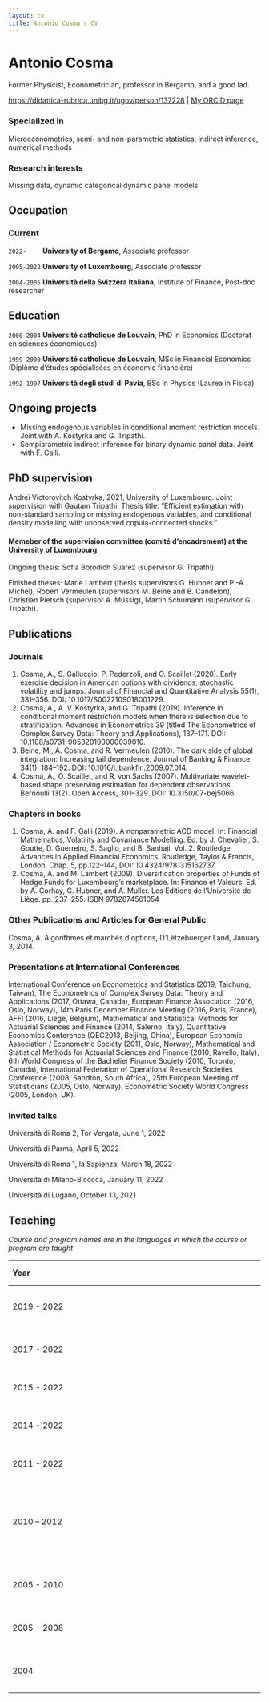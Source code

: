 ```yaml
---
layout: cv
title: Antonio Cosma's CV
---
```

# Antonio Cosma
Former Physicist, Econometrician, professor in Bergamo, and a good lad.

<div id="webaddress">
<a href="https://didattica-rubrica.unibg.it/ugov/person/137228">https://didattica-rubrica.unibg.it/ugov/person/137228</a>
| <a href="https://orcid.org/my-orcid?orcid=0000-0002-2455-9760">My ORCID page</a>
</div>


### Specialized in

Microeconometrics, semi- and non-parametric statistics, indirect inference, numerical methods


### Research interests

Missing data, dynamic categorical dynamic panel models

## Occupation
### Current
`2022-    ` __University of Bergamo__,    Associate professor

`2005-2022` __University of Luxembourg__, Associate professor

`2004-2005` __Università della Svizzera Italiana__, Institute of Finance, Post-doc researcher

## Education

`2000-2004`
__Université catholique de Louvain__, PhD in Economics (Doctorat en sciences économiques)

`1999-2000`
__Université catholique de Louvain__, MSc in Financial Economics (Diplôme d’études spécialisées en économie financière)

`1992-1997`
__Università degli studi di Pavia__, BSc in Physics	(Laurea in Fisica)

## Ongoing projects
- Missing endogenous variables in conditional moment restriction models. Joint with A. Kostyrka and G. Tripathi.
- Sempiarametric indirect inference for binary dynamic panel data. Joint with F. Galli.

## PhD supervision
Andreï Victorovitch Kostyrka, 2021, University of Luxembourg. Joint supervision with Gautam Tripathi. Thesis title: “Efficient estimation with non-standard sampling or missing endogenous variables, and conditional density modelling with unobserved copula-connected shocks.”

#### Memeber of the supervision committee (comité d’encadrement) at the University of Luxembourg
Ongoing thesis:
Sofia Borodich Suarez (supervisor G. Tripathi).

Finished theses:
Marie Lambert (thesis supervisors G. Hubner and P.-A. Michel), Robert Vermeulen (supervisors M. Beine and B. Candelon), Christian Pietsch (supervisor A. Müssig), Martin Schumann (supervisor G. Tripathi).



## Publications

<!-- A list is also available [online](http://scholar.google.co.uk/citations?user=LTOTl0YAAAAJ) -->

### Journals

1.	Cosma, A., S. Galluccio, P. Pederzoli, and O. Scaillet (2020). Early exercise decision in American options with dividends, stochastic volatility and jumps. Journal of Financial and Quantitative Analysis 55(1), 331–356. DOI: 10.1017/S0022109018001229. 
2.	Cosma, A., A. V. Kostyrka, and G. Tripathi (2019). Inference in conditional moment restriction models when there is selection due to stratification. Advances in Econometrics 39 (titled The Econometrics of Complex Survey Data: Theory and Applications), 137–171. 
DOI: 10.1108/s0731-905320190000039010. 
3.	Beine, M., A. Cosma, and R. Vermeulen (2010). The dark side of global integration: Increasing tail dependence. Journal of Banking & Finance 34(1), 184–192. 
DOI: 10.1016/j.jbankfin.2009.07.014. 
4.	Cosma, A., O. Scaillet, and R. von Sachs (2007). Multivariate wavelet-based shape preserving estimation for dependent observations. Bernoulli 13(2). Open Access, 301–329. 
DOI: 10.3150/07-bej5066. 


### Chapters in books

1.	Cosma, A. and F. Galli (2019). A nonparametric ACD model. In: Financial Mathematics, Volatility and Covariance Modelling. Ed. by J. Chevalier, S. Goutte, D. Guerreiro, S. Saglio, and B. Sanhaji. Vol. 2. Routledge Advances in Applied Financial Economics. Routledge, Taylor & Francis, London. Chap. 5, pp.122–144, DOI: 10.4324/9781315162737.
2.	Cosma, A. and M. Lambert (2009). Diversification properties of Funds of Hedge Funds for Luxembourg’s marketplace. In: Finance et Valeurs. Ed. by A. Corhay, G. Hubner, and A. Muller. Les Editions de l’Université de Liège. pp. 237–255. ISBN 9782874561054

### Other Publications and Articles for General Public

Cosma, A. Algorithmes et marchés d'options, D’Lëtzebuerger Land, January 3, 2014.

### Presentations at International Conferences

International Conference on Econometrics and Statistics (2019, Taichung, Taiwan), The Econometrics of Complex Survey Data: Theory and Applications (2017, Ottawa, Canada), European Finance Association (2016, Oslo, Norway), 14th Paris December Finance Meeting (2016, Paris, France), AFFI (2016, Liège, Belgium), Mathematical and Statistical Methods for Actuarial Sciences and Finance (2014, Salerno, Italy), Quantitative Economics Conference (QEC2013, Beijing, China), European Economic Association / Econometric Society (2011, Oslo, Norway), Mathematical and Statistical Methods for Actuarial Sciences and Finance (2010, Ravello, Italy), 6th World Congress of the Bachelier Finance Society (2010, Toronto, Canada), International Federation of Operational Research Societies Conference (2008, Sandton, South Africa), 25th European Meeting of Statisticians (2005, Oslo, Norway), Econometric Society World Congress (2005, London, UK).

### Invited talks
Università di Roma 2, Tor Vergata, June 1, 2022

Università di Parma, April 5, 2022

Università di Roma 1, la Sapienza, March 18, 2022

Università di Milano-Bicocca, January 11, 2022

Università di Lugano, October 13, 2021


## Teaching 

_Course and program names are in the languages in which the course or program are taught_

| <div style="width:6000px">Year</div> |	Institution |	Course | program |	ECTS/ Hours |
| :---------------------| :----------- | :----------- | :-------- |:--------- |
| 2019 - 2022| University of Luxembourg |	Statistics | Master of Science in Finance and Economics |	2/ 15 |
| 2017 -	2022| University of Luxembourg	| Econometrics 2 | Master of Science in Finance and Economics |	5/ 30 |
| 2015 -	2022| University of Luxembourg |	Applied econometrics | Master in Accounting and Audit |	3/ 27 |
2014 -	2022| University of Luxembourg	| Financial econometrics | Master of Science in Finance and Economics	| 5/ 15|
2011 -	2022 | University of Luxembourg	 |Mathématiques I | Bachelor en Sciences Économiques	| 6/ 33|
|2010 – 2012 |	University of Luxembourg |	Research methods seminar for writing the Master thesis and the Internship report | Master of Science in Banking and Finance |	6 hours |
|2005 - 2010	| University of Luxembourg	| Risk Management | Master of Science in Banking and Finance	 |3/ 30|
|2005 - 2008	| University of Luxembourg |	Investments | Master of Science in Banking and Finance |	2/ 15 |
| 2004  |	Università della Svizzera Italiana	|Time Series|	30 hours|



<!-- ### Footer

Last updated: May 2013 -->


